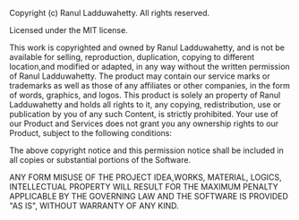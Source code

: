 Copyright (c) Ranul Ladduwahetty. All rights reserved.

Licensed under the MIT license.

This work is copyrighted and owned by Ranul Ladduwahetty, and is not be available for selling, reproduction, duplication, copying to different location,and modified or adapted, in any way without the written permission of Ranul Ladduwahetty. The product may contain our service marks or trademarks as well as those of any affiliates or other companies, in the form of words, graphics, and logos. This product is solely an property of Ranul Ladduwahetty and holds all rights to it, any copying, redistribution, use or publication by you of any such Content, is strictly prohibited. Your use of our Product and Services does not grant you any ownership rights to our Product, subject to
the following conditions:

The above copyright notice and this permission notice shall be
included in all copies or substantial portions of the Software.

ANY FORM MISUSE OF THE PROJECT IDEA,WORKS, MATERIAL, LOGICS, INTELLECTUAL PROPERTY WILL RESULT FOR THE 
MAXIMUM PENALTY APPLICABLE BY THE GOVERNING LAW AND THE SOFTWARE IS PROVIDED "AS IS", WITHOUT WARRANTY OF ANY KIND.
